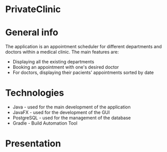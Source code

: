 # PrivateClinic

# General info

The application is an appointment scheduler for different departments and doctors within a medical clinic. The main features are:
  - Displaying all the existing departments
  - Booking an appointment with one's desired doctor
  - For doctors, displaying their pacients' appointments sorted by date
  
# Technologies

- Java - used for the main development of the application
- JavaFX - used for the development of the GUI
- PostgreSQL - used for the management of the database
- Gradle - Build Automation Tool

# Presentation
